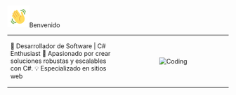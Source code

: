 


<img src="https://raw.githubusercontent.com/ashu-guo/ashu-guo/main/assets/wave.gif" width="50px" height="50px">Benvenido</img> 

<table align="center">
<tr border="none">
<td width="50%" align="left">

🚀 Desarrollador de Software | C# Enthusiast
🔧 Apasionado por crear soluciones robustas y escalables con C#.
💡 Especializado en sitios web


</td>
<td width="50%" align="center">
  <img align="center" alt="Coding" width="450" src="https://repository-images.githubusercontent.com/588181932/e36ec678-7984-4cdd-8e4c-a3932772ff8e">
</td>
</tr>
</table>



